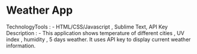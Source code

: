 # Weather App  
TechnologyTools : - HTML/CSS/Javascript ,  Sublime Text, API Key
Description :  -  This  application shows temperature of  different cities , UV index , humidity , 5 days weather. It uses API key to display current weather information.
